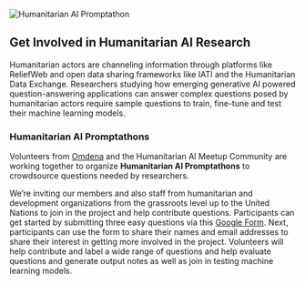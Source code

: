 ![Humanitarian AI Promptathon](https://github.com/Partnership-on-Generative-AI/Workspace/blob/main/media/Promptathon_github.png)

## Get Involved in Humanitarian AI Research

Humanitarian actors are channeling information through platforms like ReliefWeb and open data sharing frameworks like IATI and the Humanitarian Data Exchange. 
Researchers studying how emerging generative AI powered question-answering applications can answer complex questions posed by humanitarian actors require sample questions to train, fine-tune and test their machine learning models.

### Humanitarian AI Promptathons

Volunteers from [Omdena](https://www.omdena.com/) and the Humanitarian AI Meetup Community are working together to organize **Humanitarian AI Promptathons** to crowdsource questions needed by researchers.

We’re inviting our members and also staff from humanitarian and development organizations from the grassroots level up to the United Nations to join in the project and help contribute questions. Participants can get started by submitting three easy questions via this [Google Form](https://forms.gle/wh8SXVyhWro46yA8A). Next, participants can use the form to share their names and email addresses to share their interest in getting more involved in the project. Volunteers will help contribute and label a wide range of questions and help evaluate questions and generate output notes as well as join in testing machine learning models.
